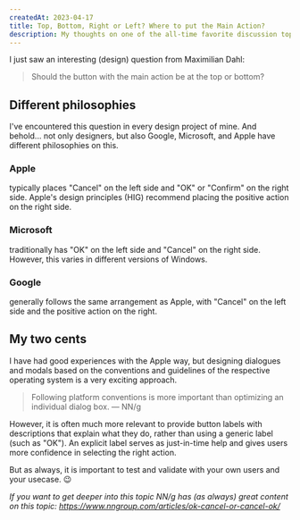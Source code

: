 ```yaml
---
createdAt: 2023-04-17
title: Top, Bottom, Right or Left? Where to put the Main Action?
description: My thoughts on one of the all-time favorite discussion topics of UX Designers – OK / Cancel or Cancel / OK.
---
```


I just saw an interesting (design) question from Maximilian Dahl:

> Should the button with the main action be at the top or bottom?

## Different philosophies

I've encountered this question in every design project of mine. And behold... not only designers, but also Google, Microsoft, and Apple have different philosophies on this.

### Apple

typically places "Cancel" on the left side and "OK" or "Confirm" on the right side.
Apple's design principles (HIG) recommend placing the positive action on the right side.

### Microsoft

traditionally has "OK" on the left side and "Cancel" on the right side. However, this varies in different versions of Windows.

### Google

generally follows the same arrangement as Apple, with "Cancel" on the left side and the positive action on the right.

## My two cents

I have had good experiences with the Apple way, but designing dialogues and modals based on the conventions and guidelines of the respective operating system is a very exciting approach.

> Following platform conventions is more important than optimizing an individual dialog box. — NN/g

However, it is often much more relevant to provide button labels with descriptions that explain what they do, rather than using a generic label (such as "OK"). An explicit label serves as just-in-time help and gives users more confidence in selecting the right action.

But as always, it is important to test and validate with your own users and your usecase. 😉

_If you want to get deeper into this topic NN/g has (as always) great content on this topic: https://www.nngroup.com/articles/ok-cancel-or-cancel-ok/_
